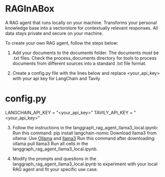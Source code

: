 # RAGInABox
A RAG agent that runs locally on your machine. Transforms your personal knowledge base into a vectorstore for contextually relevant responses. All data stays private and secure on your machine.

To create your own RAG agent, follow the steps below:
1. Add your documents to the documents folder. The documents must be .txt files. Check the process_documents directory for tools to process documents from different sources into a standard .txt file format.

2. Create a config.py file with the lines below and replace <your_api_key> with your api key for LangChain and Tavily

# config.py

LANGCHAIN_API_KEY = "<your_api_key>"
TAVILY_API_KEY = "<your_api_key>"

3. Follow the instructions in the langgraph_rag_agent_llama3_local.ipynb:
Run this command: pip install langchain-nomic
Download llama3 from ollama: Use [Ollama](https://ollama.ai/) and [llama3](https://ollama.ai/library/llama3)
Run this command after downloading: ollama pull llama3
Run all cells in the  langgraph_rag_agent_llama3_local.ipynb.

4. Modify the prompts and questions in the langgraph_rag_agent_llama3_local.ipynb to experiment with your local RAG agent and fit your specific use case.
